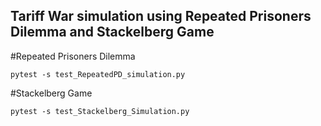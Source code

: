 ## Tariff War simulation using Repeated Prisoners Dilemma and Stackelberg Game

#Repeated Prisoners Dilemma
```
pytest -s test_RepeatedPD_simulation.py
```

#Stackelberg Game
```
pytest -s test_Stackelberg_Simulation.py 
```
